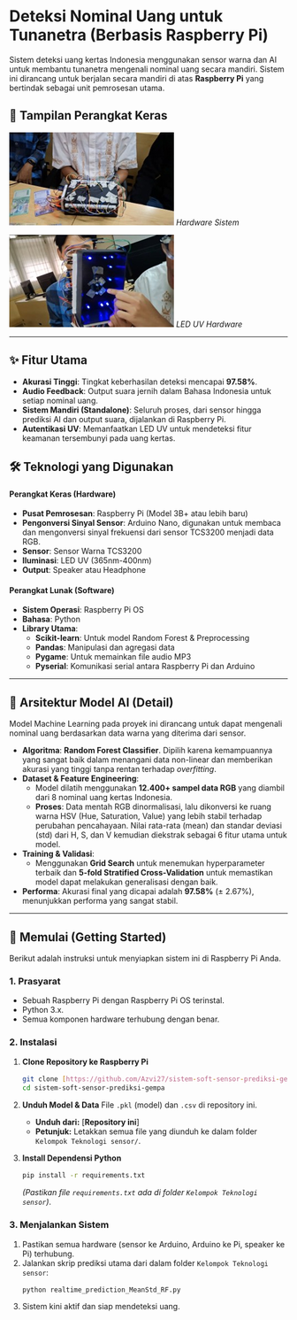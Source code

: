 # Deteksi Nominal Uang untuk Tunanetra (Berbasis Raspberry Pi)

Sistem deteksi uang kertas Indonesia menggunakan sensor warna dan AI untuk membantu tunanetra mengenali nominal uang secara mandiri. Sistem ini dirancang untuk berjalan secara mandiri di atas **Raspberry Pi** yang bertindak sebagai unit pemrosesan utama.

## 📸 Tampilan Perangkat Keras
![Foto Perangkat Keras](docs/Hardware_Sistem.jpg)
*Hardware Sistem*

![Foto Perangkat Keras](docs/LED_UV.jpg)
*LED UV Hardware*

---

## ✨ Fitur Utama

- **Akurasi Tinggi**: Tingkat keberhasilan deteksi mencapai **97.58%**.
- **Audio Feedback**: Output suara jernih dalam Bahasa Indonesia untuk setiap nominal uang.
- **Sistem Mandiri (Standalone)**: Seluruh proses, dari sensor hingga prediksi AI dan output suara, dijalankan di Raspberry Pi.
- **Autentikasi UV**: Memanfaatkan LED UV untuk mendeteksi fitur keamanan tersembunyi pada uang kertas.

## 🛠️ Teknologi yang Digunakan

#### Perangkat Keras (Hardware)
* **Pusat Pemrosesan**: Raspberry Pi (Model 3B+ atau lebih baru)
* **Pengonversi Sinyal Sensor**: Arduino Nano, digunakan untuk membaca dan mengonversi sinyal frekuensi dari sensor TCS3200 menjadi data RGB.
* **Sensor**: Sensor Warna TCS3200
* **Iluminasi**: LED UV (365nm-400nm)
* **Output**: Speaker atau Headphone

#### Perangkat Lunak (Software)
* **Sistem Operasi**: Raspberry Pi OS
* **Bahasa**: Python
* **Library Utama**:
    * **Scikit-learn**: Untuk model Random Forest & Preprocessing
    * **Pandas**: Manipulasi dan agregasi data
    * **Pygame**: Untuk memainkan file audio MP3
    * **Pyserial**: Komunikasi serial antara Raspberry Pi dan Arduino

---

## 🧠 Arsitektur Model AI (Detail)

Model Machine Learning pada proyek ini dirancang untuk dapat mengenali nominal uang berdasarkan data warna yang diterima dari sensor.

* **Algoritma**: **Random Forest Classifier**. Dipilih karena kemampuannya yang sangat baik dalam menangani data non-linear dan memberikan akurasi yang tinggi tanpa rentan terhadap *overfitting*.
* **Dataset & Feature Engineering**:
    * Model dilatih menggunakan **12.400+ sampel data RGB** yang diambil dari 8 nominal uang kertas Indonesia.
    * **Proses**: Data mentah RGB dinormalisasi, lalu dikonversi ke ruang warna HSV (Hue, Saturation, Value) yang lebih stabil terhadap perubahan pencahayaan. Nilai rata-rata (mean) dan standar deviasi (std) dari H, S, dan V kemudian diekstrak sebagai 6 fitur utama untuk model.
* **Training & Validasi**:
    * Menggunakan **Grid Search** untuk menemukan hyperparameter terbaik dan **5-fold Stratified Cross-Validation** untuk memastikan model dapat melakukan generalisasi dengan baik.
* **Performa**: Akurasi final yang dicapai adalah **97.58%** (± 2.67%), menunjukkan performa yang sangat stabil.

---

## 🚀 Memulai (Getting Started)

Berikut adalah instruksi untuk menyiapkan sistem ini di Raspberry Pi Anda.

### 1. Prasyarat
- Sebuah Raspberry Pi dengan Raspberry Pi OS terinstal.
- Python 3.x.
- Semua komponen hardware terhubung dengan benar.

### 2. Instalasi
1.  **Clone Repository ke Raspberry Pi**
    ```sh
    git clone [https://github.com/Azvi27/sistem-soft-sensor-prediksi-gempa.git](https://github.com/Azvi27/sistem-soft-sensor-prediksi-gempa.git)
    cd sistem-soft-sensor-prediksi-gempa
    ```

2.  **Unduh Model & Data**
    File `.pkl` (model) dan `.csv`  di repository ini.
    - **Unduh dari:** [**Repository ini**]
    - **Petunjuk:** Letakkan semua file yang diunduh ke dalam folder `Kelompok Teknologi sensor/`.

3.  **Install Dependensi Python**
    ```sh
    pip install -r requirements.txt
    ```
    *(Pastikan file `requirements.txt` ada di folder `Kelompok Teknologi sensor`)*.

### 3. Menjalankan Sistem
1.  Pastikan semua hardware (sensor ke Arduino, Arduino ke Pi, speaker ke Pi) terhubung.
2.  Jalankan skrip prediksi utama dari dalam folder `Kelompok Teknologi sensor`:
    ```sh
    python realtime_prediction_MeanStd_RF.py
    ```
3.  Sistem kini aktif dan siap mendeteksi uang.
